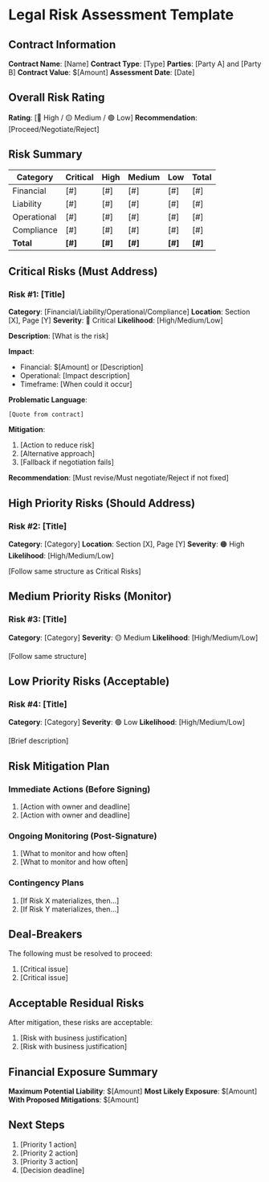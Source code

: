 # Legal Risk Assessment Template

## Contract Information

**Contract Name**: [Name]
**Contract Type**: [Type]
**Parties**: [Party A] and [Party B]
**Contract Value**: $[Amount]
**Assessment Date**: [Date]

## Overall Risk Rating

**Rating**: [🔴 High / 🟡 Medium / 🟢 Low]
**Recommendation**: [Proceed/Negotiate/Reject]

## Risk Summary

| Category | Critical | High | Medium | Low | Total |
|----------|----------|------|--------|-----|-------|
| Financial | [#] | [#] | [#] | [#] | [#] |
| Liability | [#] | [#] | [#] | [#] | [#] |
| Operational | [#] | [#] | [#] | [#] | [#] |
| Compliance | [#] | [#] | [#] | [#] | [#] |
| **Total** | **[#]** | **[#]** | **[#]** | **[#]** | **[#]** |

## Critical Risks (Must Address)

### Risk #1: [Title]
**Category**: [Financial/Liability/Operational/Compliance]
**Location**: Section [X], Page [Y]
**Severity**: 🔴 Critical
**Likelihood**: [High/Medium/Low]

**Description**:
[What is the risk]

**Impact**:
- Financial: $[Amount] or [Description]
- Operational: [Impact description]
- Timeframe: [When could it occur]

**Problematic Language**:
```
[Quote from contract]
```

**Mitigation**:
1. [Action to reduce risk]
2. [Alternative approach]
3. [Fallback if negotiation fails]

**Recommendation**: [Must revise/Must negotiate/Reject if not fixed]

## High Priority Risks (Should Address)

### Risk #2: [Title]
**Category**: [Category]
**Location**: Section [X], Page [Y]
**Severity**: 🟠 High
**Likelihood**: [High/Medium/Low]

[Follow same structure as Critical Risks]

## Medium Priority Risks (Monitor)

### Risk #3: [Title]
**Category**: [Category]
**Severity**: 🟡 Medium
**Likelihood**: [High/Medium/Low]

[Follow same structure]

## Low Priority Risks (Acceptable)

### Risk #4: [Title]
**Category**: [Category]
**Severity**: 🟢 Low
**Likelihood**: [High/Medium/Low]

[Brief description]

## Risk Mitigation Plan

### Immediate Actions (Before Signing)
1. [Action with owner and deadline]
2. [Action with owner and deadline]

### Ongoing Monitoring (Post-Signature)
1. [What to monitor and how often]
2. [What to monitor and how often]

### Contingency Plans
1. [If Risk X materializes, then...]
2. [If Risk Y materializes, then...]

## Deal-Breakers

The following must be resolved to proceed:
1. [Critical issue]
2. [Critical issue]

## Acceptable Residual Risks

After mitigation, these risks are acceptable:
1. [Risk with business justification]
2. [Risk with business justification]

## Financial Exposure Summary

**Maximum Potential Liability**: $[Amount]
**Most Likely Exposure**: $[Amount]
**With Proposed Mitigations**: $[Amount]

## Next Steps

1. [Priority 1 action]
2. [Priority 2 action]
3. [Priority 3 action]
4. [Decision deadline]
